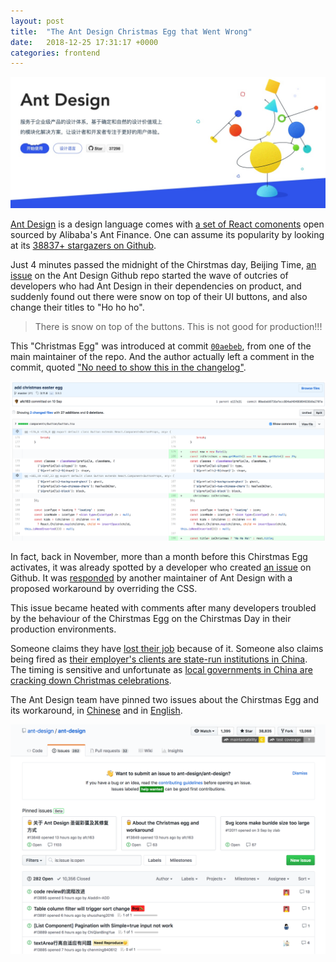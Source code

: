 ```yaml
---
layout: post
title:  "The Ant Design Christmas Egg that Went Wrong"
date:   2018-12-25 17:31:17 +0000
categories: frontend
---
```


![](/assets/ant-design-index-snow.jpg)

[Ant Design](https://ant.design/) is a design language comes with [a set of React comonents](https://ant.design/docs/react/introduce) open sourced by Alibaba's Ant Finance. One can assume its popularity by looking at its [38837+ stargazers on Github](https://github.com/ant-design/ant-design/stargazers).

Just 4 minutes passed the midnight of the Chirstmas day, Beijing Time, [an issue](https://github.com/ant-design/ant-design/issues/13818) on the Ant Design Github repo started the wave of outcries of developers who had Ant Design in their dependencies on product, and suddenly found out there were snow on top of their UI buttons, and also change their titles to "Ho ho ho".

> There is snow on top of the buttons. This is not good for production!!!

This "Christmas Egg" was introduced at commit [`00aebeb`](https://github.com/ant-design/ant-design/commit/00aebeb9756afecc884ad48486084836b9a2707a), from one of the main maintainer of the repo. And the author actually left a comment in the commit, quoted ["No need to show this in the changelog"](https://github.com/ant-design/ant-design/commit/00aebeb9756afecc884ad48486084836b9a2707a#commitcomment-30445378).

![](/assets/ant-design-commit-00aebeb-diff.png)

In fact, back in November, more than a month before this Chirstmas Egg activates, it was already spotted by a developer who created [an issue](https://github.com/ant-design/ant-design/issues/13098) on Github. It was [responded](https://github.com/ant-design/ant-design/issues/13098#issuecomment-441169987) by another maintainer of Ant Design with a proposed workaround by overriding the CSS.

This issue became heated with comments after many developers troubled by the behaviour of the Chirstmas Egg on the Chirstmas Day in their production environments.

Someone claims they have [lost their job](https://github.com/ant-design/ant-design/issues/13098#issuecomment-449786093) because of it. Someone also claims being fired as [their employer's clients are state-run institutions in China](https://github.com/ant-design/ant-design/issues/13848#issuecomment-449799637). The timing is sensitive and unfortunate as [local governments in China are cracking down Christmas celebrations](https://www.theguardian.com/world/2018/dec/24/china-cracks-down-on-christmas-celebrations).

The Ant Design team have pinned two issues about the Chirstmas Egg and its workaround, in [Chinese](https://github.com/ant-design/ant-design/issues/13848) and in [English](https://github.com/ant-design/ant-design/issues/13849).

![](/assets/ant-design-issues-20181225.png)
